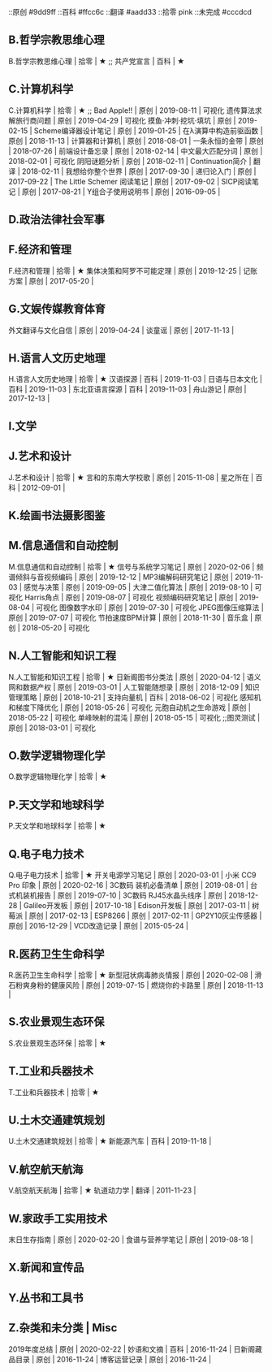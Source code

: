 
::原创    #9dd9ff
::百科    #ffcc6c
::翻译    #aadd33
::拾零    pink
::未完成  #cccdcd

## B.哲学宗教思维心理

B.哲学宗教思维心理                          | 拾零 | ★
;; 共产党宣言                               | 百科 | ★

## C.计算机科学

C.计算机科学                                | 拾零 | ★
;; Bad Apple!!                              | 原创 | 2019-08-11 | 可视化
遗传算法求解旅行商问题                      | 原创 | 2019-04-29 | 可视化
摸鱼·冲刺·挖坑·填坑                         | 原创 | 2019-02-15 | 
Scheme编译器设计笔记                        | 原创 | 2019-01-25 | 
在λ演算中构造前驱函数                       | 原创 | 2018-11-13 | 
计算器和计算机                              | 原创 | 2018-08-01 | 
一条永恒的金带                              | 原创 | 2018-07-26 | 
前端设计备忘录                              | 原创 | 2018-02-14 | 
中文最大匹配分词                            | 原创 | 2018-02-01 | 可视化
阴阳谜题分析                                | 原创 | 2018-02-11 | 
Continuation简介                            | 翻译 | 2018-02-11 | 
我想给你整个世界                            | 原创 | 2017-09-30 | 
递归论入门                                  | 原创 | 2017-09-22 | 
The Little Schemer 阅读笔记                 | 原创 | 2017-09-02 | 
SICP阅读笔记                                | 原创 | 2017-08-21 | 
Y组合子使用说明书                           | 原创 | 2016-09-05 | 

## D.政治法律社会军事

## F.经济和管理

F.经济和管理                                | 拾零 | ★
集体决策和阿罗不可能定理                    | 原创 | 2019-12-25 | 
记账方案                                    | 原创 | 2017-05-20 | 

## G.文娱传媒教育体育

外文翻译与文化自信                          | 原创 | 2019-04-24 | 
谈童谣                                      | 原创 | 2017-11-13 | 

## H.语言人文历史地理

H.语言人文历史地理                          | 拾零 | ★
汉语探源                                    | 百科 | 2019-11-03 | 
日语与日本文化                              | 百科 | 2019-11-03 | 
东北亚语言探源                              | 百科 | 2019-11-03 | 
舟山游记                                    | 原创 | 2017-12-13 | 

## I.文学

## J.艺术和设计

J.艺术和设计                                | 拾零 | ★
言和的东南大学校歌                          | 原创 | 2015-11-08 | 
星之所在                                    | 百科 | 2012-09-01 | 

## K.绘画书法摄影图鉴

## M.信息通信和自动控制

M.信息通信和自动控制                        | 拾零 | ★
信号与系统学习笔记                          | 原创 | 2020-02-06 | 
频谱倾斜与音视频编码                        | 原创 | 2019-12-12 | 
MP3编解码研究笔记                           | 原创 | 2019-11-03 | 
感觉与决策                                  | 原创 | 2019-09-05 | 
大津二值化算法                              | 原创 | 2019-08-10 | 可视化
Harris角点                                  | 原创 | 2019-08-07 | 可视化
视频编码研究笔记                            | 原创 | 2019-08-04 | 可视化
图像数字水印                                | 原创 | 2019-07-30 | 可视化
JPEG图像压缩算法                            | 原创 | 2019-07-07 | 可视化
节拍速度BPM计算                             | 原创 | 2018-11-30 | 
音乐盒                                      | 原创 | 2018-05-20 | 可视化

## N.人工智能和知识工程

N.人工智能和知识工程                        | 拾零 | ★
日新阁图书分类法                            | 原创 | 2020-04-12 | 
语义网和数据产权                            | 原创 | 2019-03-01 | 
人工智能随想录                              | 原创 | 2018-12-09 | 
知识管理策略                                | 原创 | 2018-10-21 | 
支持向量机                                  | 百科 | 2018-06-02 | 可视化
感知机和梯度下降优化                        | 原创 | 2018-05-26 | 可视化
元胞自动机之生命游戏                        | 原创 | 2018-05-22 | 可视化
单峰映射的混沌                              | 原创 | 2018-05-15 | 可视化
;;图灵测试                                  | 原创 | 2018-03-01 | 可视化

## O.数学逻辑物理化学

O.数学逻辑物理化学                          | 拾零 | ★

## P.天文学和地球科学

P.天文学和地球科学                          | 拾零 | ★

## Q.电子电力技术

Q.电子电力技术                              | 拾零 | ★
开关电源学习笔记                            | 原创 | 2020-03-01 | 
小米 CC9 Pro 印象                           | 原创 | 2020-02-16 | 3C数码
装机必备清单                                | 原创 | 2019-08-01 | 
台式机装机报告                              | 原创 | 2019-07-10 | 3C数码
RJ45水晶头线序                              | 原创 | 2018-12-28 | 
Galileo开发板                               | 原创 | 2017-10-18 | 
Edison开发板                                | 原创 | 2017-03-11 | 
树莓派                                      | 原创 | 2017-02-13 | 
ESP8266                                     | 原创 | 2017-02-11 | 
GP2Y10灰尘传感器                            | 原创 | 2016-12-29 | 
VCD改造记录                                 | 原创 | 2015-05-24 | 

## R.医药卫生生命科学

R.医药卫生生命科学                          | 拾零 | ★
新型冠状病毒肺炎情报                        | 原创 | 2020-02-08 | 
滑石粉爽身粉的健康风险                      | 原创 | 2019-07-15 | 
燃烧你的卡路里                              | 原创 | 2018-11-13 | 

## S.农业景观生态环保

S.农业景观生态环保                          | 拾零 | ★

## T.工业和兵器技术

T.工业和兵器技术                            | 拾零 | ★

## U.土木交通建筑规划

U.土木交通建筑规划                          | 拾零 | ★
新能源汽车                                  | 百科 | 2019-11-18 | 

## V.航空航天航海

V.航空航天航海                              | 拾零 | ★
轨道动力学                                  | 翻译 | 2011-11-23 | 

## W.家政手工实用技术

末日生存指南                                | 原创 | 2020-02-20 | 
食谱与营养学笔记                            | 原创 | 2019-08-18 | 

## X.新闻和宣传品

## Y.丛书和工具书

## Z.杂类和未分类 | Misc

2019年度总结                                | 原创 | 2020-02-22 | 
妙语和文摘                                  | 百科 | 2016-11-24 | 
日新阁藏品目录                              | 原创 | 2016-11-24 | 
博客运营记录                                | 原创 | 2016-11-24 | 







